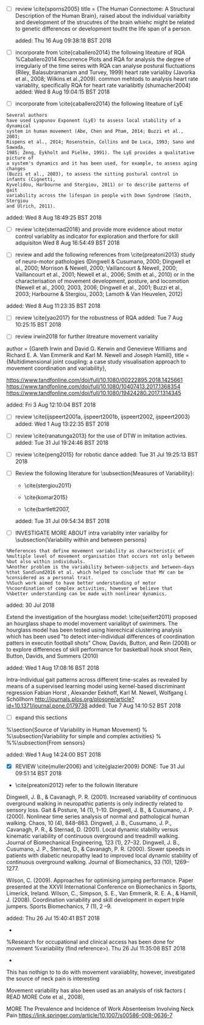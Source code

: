 



* [ ] review \cite{sporns2005}
    title = {The Human Connectome: A Structural Description of the Human Brain},
	raised 
	about the individual varialbity and development of the strucutres 
	of the brain whiehc might be related to genetic differences
	or development toutht the life span of a person.


	added: Thu 16 Aug 09:38:18 BST 2018




* [ ] incorporate from \cite{caballero2014} the following liteature of RQA
%Caballero2014
Recurrence Plots and RQA for analysis the degree of irregulariy of the time seires
with RQA can analyse
postural fluctuations (Riley, Balasubramaniam and Turvey, 1999)
heart rate varialiby (Javorka et al., 2008; Wilkins et al.,2009).
common mehtods to analysis heart rate variablity,
specifically RQA for heart rate varialibitly (shumacher2004)
added: Wed  8 Aug 19:04:15 BST 2018



* [ ] incorporate from \cite{caballero2014} the following liteature of LyE
```
Several authors
have used Lyapunov Exponent (LyE) to assess local stability of a dynamical
system in human movement (Abe, Chen and Pham, 2014; Buzzi et al., 2003;
Rispens et al., 2014; Rosenstein, Collins and De Luca, 1993; Sano and Sawada,
1985; Zeng, Eykholt and Pielke, 1991). The LyE provides a qualitative picture of
a system's dynamics and it has been used, for example, to assess aging changes
(Buzzi et al., 2003), to assess the sitting postural control in infants (Cignetti,
Kyvelidou, Harbourne and Stergiou, 2011) or to describe patterns of gait
variability across the lifespan in people with Down Syndrome (Smith, Stergiou
and Ulrich, 2011). 
```
added: Wed  8 Aug 18:49:25 BST 2018





* [ ] review \cite{sternad2018} and provide more evidence
about motor control variablity as indicator for exploration and therfore 
for skill adquisiton 
Wed  8 Aug 16:54:49 BST 2018


* [ ] review and add the following references from \cite{preatoni2013}
study of neuro-motor pathologies (Dingwell & Cusumano, 2000; Dingwell et al.,
2000; Morrison & Newell, 2000; Vaillancourt & Newell, 2000; Vaillancourt et al., 2001;
Newell et al., 2006; Smith et al., 2010) or in the characterisation of movement development,
posture, and locomotion (Newell et al., 2000, 2003, 2006; Dingwell et al., 2001; Buzzi et al.,
2003; Harbourne & Stergiou, 2003; Lamoth & Van Heuvelen, 2012)


added: Wed  8 Aug 11:23:35 BST 2018




* [ ] review \cite{yao2017} for the robustness of RQA
	added: Tue  7 Aug 10:25:15 BST 2018


* [ ] review irwin2018 for further litreature movement variality

author = {Gareth Irwin and David G. Kerwin and Genevieve Williams and Richard E. A. Van Emmerik and Karl M. Newell and Joseph Hamill},
title = {Multidimensional joint coupling: a case study visualisation approach to movement coordination and variability},



https://www.tandfonline.com/doi/full/10.1080/00222895.2018.1425661
https://www.tandfonline.com/doi/full/10.1080/10407413.2017.1368354
https://www.tandfonline.com/doi/full/10.1080/19424280.2017.1314345




added: Fri  3 Aug 12:10:04 BST 2018




* [ ] review \cite{ijspeert2001a, ijspeert2001b, ijspeert2002, ijspeert2003}
	added: Wed  1 Aug 13:22:35 BST 2018

* [ ] review \cite{ranatunga2013} for the use of DTW in imitation activies.
	added: Tue 31 Jul 19:24:46 BST 2018


* [ ] review \cite{peng2015} for robotic dance
	added: Tue 31 Jul 19:25:13 BST 2018


* [ ] Review the following literature for \subsection{Measures of Variability}:

	* \cite{stergiou2011}

	* \cite{komar2015}
	
	* \cite{bartlett2007,

	added: Tue 31 Jul 09:54:34 BST 2018


* [ ] INVESTIGATE MORE ABOUT intra variablity inter varialiby for \subsection{Variability within and between persons}
```
%References that define movement variability as characteristic of 
%multiple level of movement organisation that occurs not only between 
%but also within individuals.
%Another problem is the variability between-subjects and between-days 
%that Sandlund2016 et al. which helped to conclude that MV can be 
%considered as a personal trait.
%%Such work aimed to have better understanding of motor 
%%coordination of complex activities, however we believe that 
%%better understanding can be made with nonlinear dynamics.
```
added: 30 Jul 2018


Extend the investigation of the hourglass model:
\cite{seifert2011} proposed an hourglass shape to model movement varialibyt of 
swimmers. The hourglass model has been tested using 
hierechical clustering analysis 
which has been used 
"to detect inter-individual differences of coordination patters in executin football shots"
Chow, Davids, Button, and Rein (2008)
or to explore differences of skill performance for basketball hook shoot
Rein, Button, Davids, and Summers (2010)

added: Wed  1 Aug 17:08:16 BST 2018



Intra-individual gait patterns across different time-scales as revealed by means of a supervised learning model using kernel-based discriminant regression
Fabian Horst , Alexander Eekhoff, Karl M. Newell, Wolfgang I. Schöllhorn
http://journals.plos.org/plosone/article?id=10.1371/journal.pone.0179738
added: Tue  7 Aug 14:10:52 BST 2018



* [  ] expand this sections

%\section{Source of Variability in Human Movement}
%
%\subsection{Variability for simple and complex activities}
%
%%\subsection{From sensors}

added: Wed  1 Aug 14:24:00 BST 2018




* [x] REVIEW \cite{muller2006} and \cite{glazier2009}
DONE: Tue 31 Jul 09:51:14 BST 2018





* \cite{preatoni2012} refer to the followin literature

Dingwell, J. B., & Cavanagh, P. R. (2001). Increased variability of continuous overground walking in neuropathic
patients is only indirectly related to sensory loss. Gait & Posture, 14 (1), 1–10.
Dingwell, J. B., & Cusumano, J. P. (2000). Nonlinear time series analysis of normal and pathological human
walking. Chaos, 10 (4), 848–863.
Dingwell, J. B., Cusumano, J. P., Cavanagh, P. R., & Sternad, D. (2001). Local dynamic stability versus kinematic
variability of continuous overground and treadmill walking. Journal of Biomechanical Engineering, 123 (1),
27–32.
Dingwell, J. B., Cusumano, J. P., Sternad, D., & Cavanagh, P. R. (2000). Slower speeds in patients with diabetic
neuropathy lead to improved local dynamic stability of continuous overground walking. Journal of Biomechanics,
33 (10), 1269–1277.


Wilson, C. (2009). Approaches for optimising jumping performance. Paper presented at the XXVII International
Conference on Biomechanics in Sports, Limerick, Ireland.
Wilson, C., Simpson, S. E., Van Emmerik, R. E. A., & Hamill, J. (2008). Coordination variability and skill
development in expert triple jumpers. Sports Biomechanics, 7 (1), 2 –9.


added: Thu 26 Jul 15:40:41 BST 2018

*

%Research for occupational and clinical access has been done for movement 
%variability (find reference>). 
Thu 26 Jul 11:35:08 BST 2018


* 

This has nothign to to do with movement varaiiablity, however,
investigated the source of neck pain is interesting

Movement variability has also been used  as an analysis of risk factors (
READ MORE Cote et al., 2008),

MORE
The Prevalence and Incidence of Work Absenteeism Involving Neck Pain
https://link.springer.com/article/10.1007/s00586-008-0636-7






